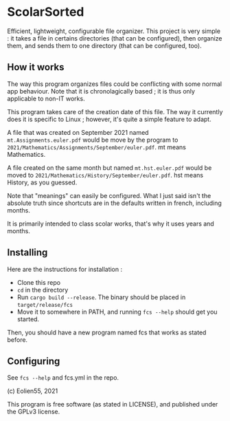 # ScolarSorted

Efficient, lightweight, configurable file organizer. This project is very simple : it takes a file in certains directories (that can be configured), then organize them, and sends them to one directory (that can be configured, too).

## How it works

The way this program organizes files could be conflicting with some normal app behaviour. Note that it is chronolagically based ; it is thus only applicable to non-IT works.

This program takes care of the creation date of this file. The way it currently does it is specific to Linux ; however, it's quite a simple feature to adapt.

A file that was created on September 2021 named `mt.Assignments.euler.pdf` would be move by the program to `2021/Mathematics/Assignments/September/euler.pdf`. mt means Mathematics.

A file created on the same month but named `mt.hst.euler.pdf` would be moved to `2021/Mathematics/History/September/euler.pdf`. hst means History, as you guessed.

Note that "meanings" can easily be configured. What I just said isn't the absolute truth since shortcuts are in the defaults written in french, including months.

It is primarily intended to class scolar works, that's why it uses years and months.

## Installing

Here are the instructions for installation :
- Clone this repo
- `cd` in the directory
- Run `cargo build --release`. The binary should be placed in `target/release/fcs`
- Move it to somewhere in PATH, and running `fcs --help` should get you started.

Then, you should have a new program named fcs that works as stated before.

## Configuring

See `fcs --help` and fcs.yml in the repo.

(c) Eolien55, 2021

This program is free software (as stated in LICENSE), and published under the GPLv3 license.

